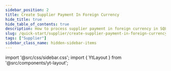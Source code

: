 ```yaml
---
sidebar_position: 2
title: Create Supplier Payment In Foreign Currency
hide_title: true
hide_table_of_contents: true
description: How to process supplier payment in foreign currency in SQL Accounting
slug: /quick-start/supplier/create-supplier-payment-in-foreign-currency
tags: ["Supplier"]
sidebar_class_name: hidden-sidebar-items
---
```


import '@src/css/sidebar.css';
import { YtLayout } from '@src/components/yt-layout';

<YtLayout 
    url="https://www.youtube.com/embed/Z3wQu3zkZCs?autoplay=1"
    videoId="Z3wQu3zkZCs"
    title="Supplier Payment In Foreign Currency"
/>
